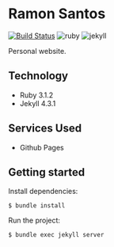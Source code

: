 # Ramon Santos
[![Build Status](https://github.com/ramonsantos/ramonsantos.github.io/actions/workflows/github-pages.yml/badge.svg)](https://github.com/ramonsantos/ramonsantos.github.io/actions)
![ruby](https://img.shields.io/badge/ruby-3.1.2-dc143c)
![jekyll](https://img.shields.io/badge/jekyll-4.3.1-dc143c)

Personal website.

## Technology
  * Ruby 3.1.2
  * Jekyll 4.3.1

## Services Used
  * Github Pages

## Getting started

Install dependencies:

    $ bundle install

Run the project:

    $ bundle exec jekyll server

